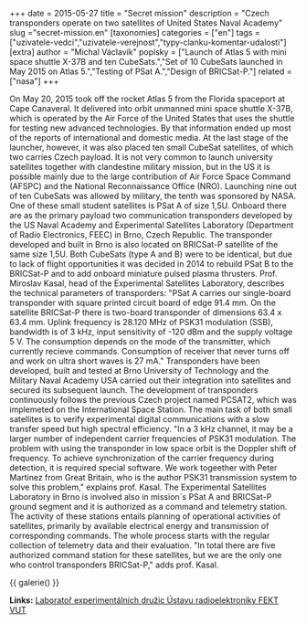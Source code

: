 +++
date = 2015-05-27
title = "Secret mission"
description = "Czech transponders operate on two satellites of United States Naval Academy"
slug ="secret-mission.en"
[taxonomies]
categories = ["en"]
tags = ["uzivatele-vedci","uzivatele-verejnost","typy-clanku-komentar-udalosti"]
[extra]
author = "Michal Václavík"
popisky = ["Launch of Atlas 5 with mini space shuttle X-37B and ten CubeSats.","Set of 10 CubeSats launched in May 2015 on Atlas 5.","Testing of PSat A.","Design of BRICSat-P."]
related = ["nasa"]
+++

On May 20, 2015 took off the rocket Atlas 5 from the Florida spaceport at Cape Canaveral. It delivered into orbit unmanned mini space shuttle X-37B, which is operated by the Air Force of the United States that uses the shuttle for testing new advanced technologies. By that information ended up most of the reports of international and domestic media. At the last stage of the launcher, however, it was also placed ten small CubeSat satellites, of which two carries Czech payload. It is not very common to launch university satellites together with clandestine military mission, but in the US it is possible mainly due to the large contribution of Air Force Space Command (AFSPC) and the National Reconnaissance Office (NRO). Launching nine out of ten CubeSats was allowed by military, the tenth was sponsored by NASA. One of these small student satellites is PSat A of size 1,5U. Onboard there are as the primary payload two communication transponders developed by the US Naval Academy and Experimental Satellites Laboratory (Department of Radio Electronics, FEEC) in Brno, Czech Republic. The transponder developed and built in Brno is also located on BRICSat-P satellite of the same size 1,5U. Both CubeSats (type A and B) were to be identical, but due to lack of flight opportunities it was decided in 2014 to rebuild PSat B to the BRICSat-P and to add onboard miniature pulsed plasma thrusters. Prof. Miroslav Kasal, head of the Experimental Satellites Laboratory, describes the technical parameters of transporders: "PSat A carries our single-board transponder with square printed circuit board of edge 91.4 mm. On the satellite BRICSat-P there is two-board transponder of dimensions 63.4 x 63.4 mm. Uplink frequency is 28.120 MHz of PSK31 modulation (SSB), bandwidth is of 3 kHz, input sensitivity of -120 dBm and the supply voltage 5 V. The consumption depends on the mode of the transmitter, which currently recieve commands. Consumption of receiver that never turns off and work on ultra short waves is 27 mA." Transponders have been developed, built and tested at Brno University of Technology and the Military Naval Academy USA carried out their integration into satellites and secured its subsequent launch. The development of transponders continuously follows the previous Czech project named PCSAT2, which was implemeted on the International Space Station. The main task of both small satellites is to verify experimental digital communications with a slow transfer speed but high spectral efficiency. "In a 3 kHz channel, it may be a larger number of independent carrier frequencies of PSK31 modulation. The problem with using the transponder in low space orbit is the Doppler shift of frequency. To achieve synchronization of the carrier frequency during detection, it is required special software. We work togeether with Peter Martinez from Great Britain, who is the author PSK31 transmission system to solve this problem," explains prof. Kasal. The Experimental Satellites Laboratory in Brno is involved also in mission´s PSat A and BRICSat-P ground segment and it is authorized as a command and telemetry station. The activity of these stations entails planning of operational activities of satellites, primarily by available electrical energy and transmission of corresponding commands. The whole process starts with the regular collection of telemetry data and their evaluation. "In total there are five authorized command station for these satellites, but we are the only one who control transponders BRICSat-P," adds prof. Kasal.

{{ galerie() }}

**Links:**
[Laboratoř experimentálních družic Ústavu radioelektroniky FEKT VUT]

[Laboratoř experimentálních družic Ústavu radioelektroniky FEKT VUT]: http://www.urel.feec.vutbr.cz/esl/
